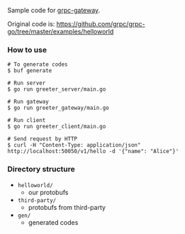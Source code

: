 Sample code for [grpc-gateway](https://github.com/grpc-ecosystem/grpc-gateway).

Original code is: https://github.com/grpc/grpc-go/tree/master/examples/helloworld

### How to use

```
# To generate codes
$ buf generate

# Run server
$ go run greeter_server/main.go

# Run gateway
$ go run greeter_gateway/main.go

# Run client
$ go run greeter_client/main.go

# Send request by HTTP
$ curl -H "Content-Type: application/json" http://localhost:50050/v1/hello -d '{"name": "Alice"}'
```

### Directory structure

- `helloworld/`
  - our protobufs
- `third-party/`
  - protobufs from third-party
- `gen/`
  - generated codes
